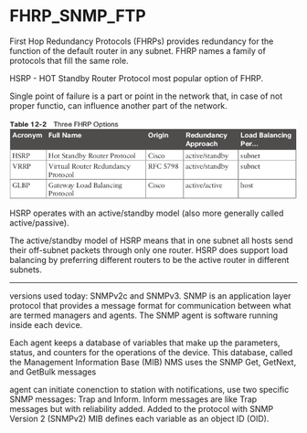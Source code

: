 # FHRP_SNMP_FTP

First Hop Redundancy Protocols (FHRPs) provides redundancy for the function of the default router in any subnet.
FHRP names a family of protocols that fill the same role.

HSRP - HOT Standby Router Protocol most popular option of FHRP.

Single point of failure is a part or point in the network that, in case of not proper functio, can influence another part of the network.

![](vx_images/217425702816916.png)

HSRP operates with an active/standby model (also more generally called active/passive).


The active/standby model of HSRP means that in one subnet all hosts send their off-subnet packets through only one router.
HSRP does support load balancing by preferring different routers to be the active router in different subnets.

--------------------------------------------------------------------------------------------------

versions used today: SNMPv2c  and SNMPv3.
SNMP is an application layer protocol that provides a message format for communication between what are termed managers and agents.
The SNMP agent is software running inside each device.

Each agent keeps a database of variables that make up the parameters, 
status, and counters for the operations of the device. This database, called the Management Information Base (MIB)
NMS uses the SNMP Get, GetNext, and GetBulk messages

agent can initiate conenction to station with notifications, use two specific SNMP messages: Trap and Inform.
Inform messages are like Trap messages but with reliability added. Added to the protocol with SNMP Version 2 (SNMPv2)
MIB defines each variable as an object ID (OID).



